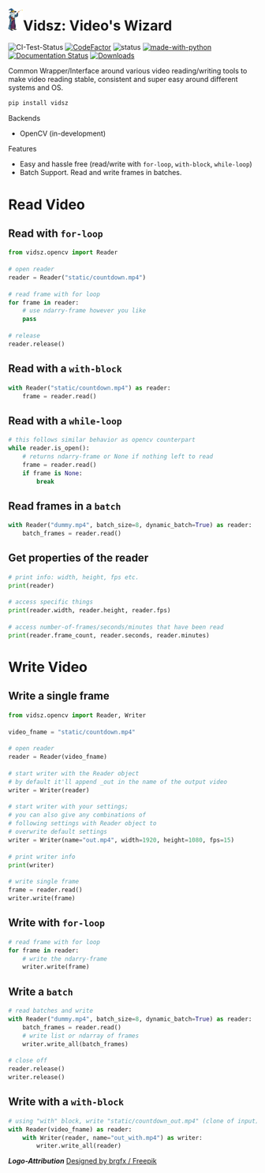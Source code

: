 # <img src="https://raw.githubusercontent.com/BlueMirrors/vidsz/master/static/logo.png" width="30">Vidsz: Video's Wizard

![CI-Test-Status](https://github.com/BlueMirrors/vidsz/actions/workflows/ci_tests.yml/badge.svg) [![CodeFactor](https://www.codefactor.io/repository/github/bluemirrors/vidsz/badge?s=8752aa2850f09145fc469fd9a07eafb5144d56fc)](https://www.codefactor.io/repository/github/bluemirrors/vidsz) ![status](https://img.shields.io/pypi/status/ansicolortags.svg) [![made-with-python](https://img.shields.io/badge/Made%20with-Python-1f425f.svg)](https://www.python.org/) [![Documentation Status](https://readthedocs.org/projects/vidsz/badge/?version=latest)](https://vidsz.readthedocs.io/en/latest/?badge=latest) [![Downloads](https://static.pepy.tech/personalized-badge/vidsz?period=total&units=international_system&left_color=grey&right_color=blue&left_text=Downloads)](https://pepy.tech/project/vidsz)

Common Wrapper/Interface around various video reading/writing tools to make video reading stable, consistent and super easy around different systems and OS.

```bash
pip install vidsz
```

Backends

- OpenCV (in-development)


Features

- Easy and hassle free (read/write with ```for-loop```, ```with-block```, ```while-loop```)
- Batch Support. Read and write frames in batches.


# Read Video


## Read with ```for-loop```
```python
from vidsz.opencv import Reader

# open reader
reader = Reader("static/countdown.mp4")

# read frame with for loop
for frame in reader:
    # use ndarry-frame however you like
    pass

# release
reader.release()
```


## Read with a ```with-block```
```python
with Reader("static/countdown.mp4") as reader:
    frame = reader.read()
```


## Read with a ```while-loop```
```python
# this follows similar behavior as opencv counterpart
while reader.is_open():
    # returns ndarry-frame or None if nothing left to read
    frame = reader.read()
    if frame is None:
        break
```


## Read frames in a ```batch```
```python
with Reader("dummy.mp4", batch_size=8, dynamic_batch=True) as reader:
    batch_frames = reader.read()
```


## Get properties of the reader
```python
# print info: width, height, fps etc.
print(reader)

# access specific things
print(reader.width, reader.height, reader.fps)

# access number-of-frames/seconds/minutes that have been read
print(reader.frame_count, reader.seconds, reader.minutes)
```


# Write Video


## Write a single frame
```python
from vidsz.opencv import Reader, Writer

video_fname = "static/countdown.mp4"

# open reader
reader = Reader(video_fname)

# start writer with the Reader object
# by default it'll append _out in the name of the output video
writer = Writer(reader)

# start writer with your settings;
# you can also give any combinations of
# following settings with Reader object to
# overwrite default settings
writer = Writer(name="out.mp4", width=1920, height=1080, fps=15)

# print writer info
print(writer)

# write single frame
frame = reader.read()
writer.write(frame)
```


## Write with ```for-loop```
```python
# read frame with for loop
for frame in reader:
    # write the ndarry-frame
    writer.write(frame)
```


## Write a ```batch```
```python
# read batches and write
with Reader("dummy.mp4", batch_size=8, dynamic_batch=True) as reader:
    batch_frames = reader.read()
    # write list or ndarray of frames
    writer.write_all(batch_frames)

# close off
reader.release()
writer.release()
```


## Write with a ```with-block```
```python
# using "with" block, write "static/countdown_out.mp4" (clone of input)
with Reader(video_fname) as reader:
    with Writer(reader, name="out_with.mp4") as writer:
        writer.write_all(reader)
```

***Logo-Attribution***
<a href="http://www.freepik.com">Designed by brgfx / Freepik</a>
